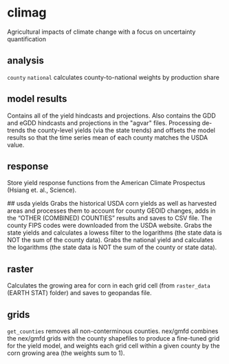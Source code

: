 # climag
Agricultural impacts of climate change with a focus on uncertainty quantification

## analysis
`county`
`national` calculates county-to-national weights by production share

## model results
Contains all of the yield hindcasts and projections. Also contains the GDD and eGDD hindcasts and projections in the "agvar" files.
Processing de-trends the county-level yields (via the state trends) and offsets the model results so that the time series mean of each county matches the USDA value.

## response
Store yield response functions from the American Climate Prospectus (Hsiang et. al., Science).

## usda yields 
Grabs the historical USDA corn yields as well as harvested areas and processes them to account for county GEOID changes, adds in the “OTHER (COMBINED) COUNTIES” results and saves to CSV file.
The county FIPS codes were downloaded from the USDA website.
Grabs the state yields and calculates a lowess filter to the logarithms (the state data is NOT the sum of the county data).
Grabs the national yield and calculates the logarithms (the state data is NOT the sum of the county or state data).

## raster 
Calculates the growing area for corn in each grid cell (from `raster_data` (EARTH STAT) folder) and saves to geopandas file.

## grids
`get_counties` removes all non-conterminous counties.
nex/gmfd combines the nex/gmfd grids with the county shapefiles to produce a fine-tuned grid for the yield model, and weights each grid cell within a given county by the corn growing area (the weights sum to 1).
